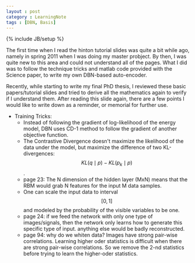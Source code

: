 ```yaml
---
layout : post
category : LearningNote
tags : [DBN, Basis]
---
```

{% include JB/setup %}

The first time when I read the hinton tutorial slides was quite a bit while ago, namely in spring 2011 when I was doing my master probject. By then, I was quite new to this area and could not understand all of the pages. What I did was to follow the technique tricks and matlab code provided with the Science paper, to write my own DBN-based auto-encoder.

Recently, while starting to write my final PhD thesis, I reviewed these basic papers/tutorial slides and tried to derive all the mathematics again to verify if I understand them. After reading this slide again, there are a few points I would like to write down as a reminder, or memorial for further use.

- Training Tricks:
	+ Instead of following the gradient of log-likelihood of the energy model, DBN uses CD-1 method to follow the gradient of another objective function.
    + The Contrastive Divergence doesn't maximize the likelihood of the data under the model, but maximize the difference of two KL-divergences: $$KL(q\mid p) - KL(p_k\mid p)$$.
    + page 23: The N dimension of the hidden layer (MxN) means that the RBM would grab N features for the input M data samples.
    + One can scale the input data to interval $$[0,1]$$ and modeled by the probability of the visible variables to be one.
    + page 24: if we feed the network with only one type of images/signals, then the network only learns how to generate this specific type of input. anything else would be badly reconstructed.
    + page 94: why do we whiten data? Images have strong pair-wise correlations. Learning higher oder statistics is difficult when there are strong pair-wise correlations. So we remove the 2-nd statistics before trying to learn the higher-oder statistics.